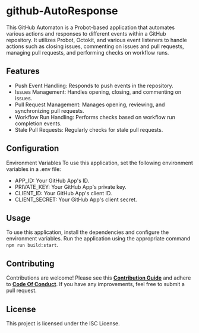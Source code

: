# github-AutoResponse
This GitHub Automaton is a Probot-based application that automates various actions and responses to different events within a GitHub repository. It utilizes Probot, Octokit, and various event listeners to handle actions such as closing issues, commenting on issues and pull requests, managing pull requests, and performing checks on workflow runs.

## Features
- Push Event Handling: Responds to push events in the repository.
- Issues Management: Handles opening, closing, and commenting on issues.
- Pull Request Management: Manages opening, reviewing, and synchronizing pull requests.
- Workflow Run Handling: Performs checks based on workflow run completion events.
- Stale Pull Requests: Regularly checks for stale pull requests.

## Configuration
Environment Variables
To use this application, set the following environment variables in a .env file:

- APP_ID: Your GitHub App's ID.
- PRIVATE_KEY: Your GitHub App's private key.
- CLIENT_ID: Your GitHub App's client ID.
- CLIENT_SECRET: Your GitHub App's client secret.

## Usage
To use this application, install the dependencies and configure the environment variables. Run the application using the appropriate command `npm run build:start`.

## Contributing
Contributions are welcome! Please see this <a href="https://github.com/Typeslint/github-AutoResponse/blob/main/CONTRIBUTING.md">**Contribution Guide**</a> and adhere to <a href="https://github.com/Typeslint/github-AutoResponse/blob/main/CODE_OF_CONDUCT.md">**Code Of Conduct**</a>. If you have any improvements, feel free to submit a pull request.

## License
This project is licensed under the ISC License.
